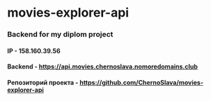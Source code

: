 # movies-explorer-api

### Backend for my diplom project

#### IP - 158.160.39.56
#### Backend - https://api.movies.chernoslava.nomoredomains.club
#### Репозиторий проекта - https://github.com/ChernoSlava/movies-explorer-api

